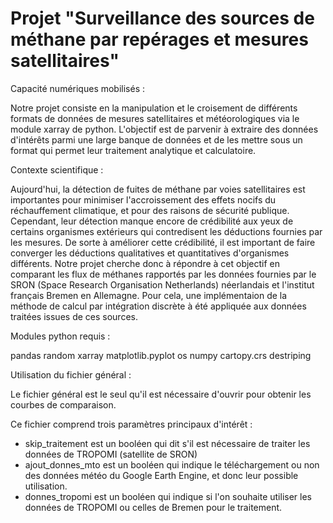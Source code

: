 # Projet "Surveillance des sources de méthane par repérages et mesures satellitaires"


Capacité numériques mobilisés : 

Notre projet consiste en la manipulation et le croisement de différents formats de données de mesures satellitaires et météorologiques via le module xarray de python. L'objectif est de parvenir à extraire des données d'intérêts parmi une large banque de données et de les mettre sous un format qui permet leur traitement analytique et calculatoire.

Contexte scientifique :

Aujourd'hui, la détection de fuites de méthane par voies satellitaires est importantes pour minimiser l'accroissement des effets nocifs du réchauffement climatique, et pour des raisons de sécurité publique. Cependant, leur détection manque encore de crédibilité aux yeux de certains organismes extérieurs qui contredisent les déductions fournies par les mesures. 
De sorte à améliorer cette crédibilité, il est important de faire converger les déductions qualitatives et quantitatives d'organismes différents. Notre projet cherche donc à répondre à cet objectif en comparant les flux de méthanes rapportés par les données fournies par le SRON (Space Research Organisation Netherlands) néerlandais et l'institut français Bremen en Allemagne. 
Pour cela, une implémentaion de la méthode de calcul par intégration discrète à été appliquée aux données traitées issues de ces sources.

Modules python requis : 

pandas
random
xarray
matplotlib.pyplot
os
numpy
cartopy.crs
destriping

Utilisation du fichier général :

Le fichier général est le seul qu'il est nécessaire d'ouvrir pour obtenir les courbes de comparaison.

Ce fichier comprend trois paramètres principaux d'intérêt : 

- skip_traitement est un booléen qui dit s'il est nécessaire de traiter les données de TROPOMI (satellite de SRON)  
- ajout_donnes_mto est un booléen qui indique le téléchargement ou non des données météo du Google Earth Engine, et donc leur possible utilisation.  
- donnes_tropomi est un booléen qui indique si l'on souhaite utiliser les données de TROPOMI ou celles de Bremen pour le traitement.